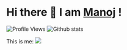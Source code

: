 # Hi there 👋 I am [Manoj](https://virtualmanu.github.io) !

![Profile Views](https://komarev.com/ghpvc/?username=virtualmanu&color=brightgreen)
![Github stats](https://github-readme-stats.vercel.app/api?username=virtualmanu&theme=highcontrast&show_icons=true&count_private=true)

This is me:
 <img src="https://media.giphy.com/media/iIqmM5tTjmpOB9mpbn/giphy.gif" />
  

<!--
**virtualmanu/virtualmanu** is a ✨ _special_ ✨ repository because its `README.md` (this file) appears on your GitHub profile.
![Top Langs](https://github-readme-stats.vercel.app/api/top-langs/?username=virtualmanu&theme=highcontrast)
![image title](https://rushter.com/counter.svg)

Here are some ideas to get you started:


- 🌱 I’m currently learning ...
- 👯 I’m looking to collaborate on ...
- 🤔 I’m looking for help with ...
- 💬 Ask me about ...
- 📫 How to reach me: ...
- 😄 Pronouns: ...
-  🔭 I’m currently working on some secret projects
- ⚡ Fun fact: We are all in a simulation

-->

